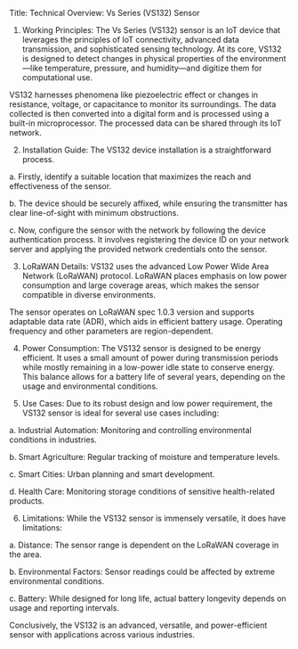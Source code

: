 Title: Technical Overview: Vs Series (VS132) Sensor

1. Working Principles:
The Vs Series (VS132) sensor is an IoT device that leverages the principles of IoT connectivity, advanced data transmission, and sophisticated sensing technology. At its core, VS132 is designed to detect changes in physical properties of the environment—like temperature, pressure, and humidity—and digitize them for computational use. 

VS132 harnesses phenomena like piezoelectric effect or changes in resistance, voltage, or capacitance to monitor its surroundings. The data collected is then converted into a digital form and is processed using a built-in microprocessor. The processed data can be shared through its IoT network.

2. Installation Guide:
The VS132 device installation is a straightforward process. 

a. Firstly, identify a suitable location that maximizes the reach and effectiveness of the sensor. 

b. The device should be securely affixed, while ensuring the transmitter has clear line-of-sight with minimum obstructions. 

c. Now, configure the sensor with the network by following the device authentication process. It involves registering the device ID on your network server and applying the provided network credentials onto the sensor.

3. LoRaWAN Details:
VS132 uses the advanced Low Power Wide Area Network (LoRaWAN) protocol. LoRaWAN places emphasis on low power consumption and large coverage areas, which makes the sensor compatible in diverse environments. 

The sensor operates on LoRaWAN spec 1.0.3 version and supports adaptable data rate (ADR), which aids in efficient battery usage. Operating frequency and other parameters are region-dependent.

4. Power Consumption:
The VS132 sensor is designed to be energy efficient. It uses a small amount of power during transmission periods while mostly remaining in a low-power idle state to conserve energy. This balance allows for a battery life of several years, depending on the usage and environmental conditions.

5. Use Cases:
Due to its robust design and low power requirement, the VS132 sensor is ideal for several use cases including:

a. Industrial Automation: Monitoring and controlling environmental conditions in industries.

b. Smart Agriculture: Regular tracking of moisture and temperature levels.

c. Smart Cities: Urban planning and smart development.

d. Health Care: Monitoring storage conditions of sensitive health-related products.

6. Limitations:
While the VS132 sensor is immensely versatile, it does have limitations:

a. Distance: The sensor range is dependent on the LoRaWAN coverage in the area. 

b. Environmental Factors: Sensor readings could be affected by extreme environmental conditions.

c. Battery: While designed for long life, actual battery longevity depends on usage and reporting intervals.

Conclusively, the VS132 is an advanced, versatile, and power-efficient sensor with applications across various industries.